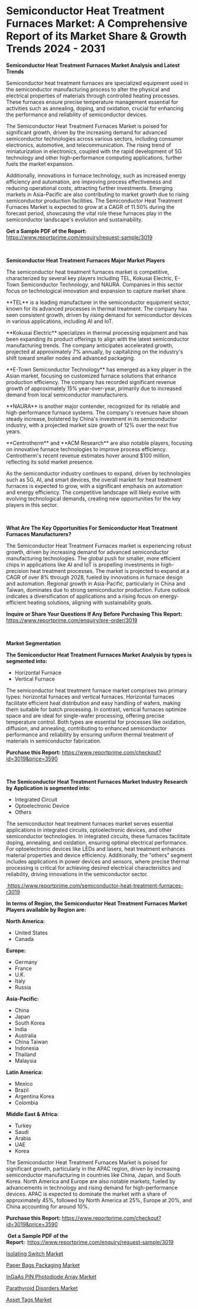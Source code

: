 <p><h1>Semiconductor Heat Treatment Furnaces Market: A Comprehensive Report of its Market Share & Growth Trends 2024 - 2031</h1></p><p><strong>Semiconductor Heat Treatment Furnaces Market Analysis and Latest Trends</strong></p>
<p><p>Semiconductor heat treatment furnaces are specialized equipment used in the semiconductor manufacturing process to alter the physical and electrical properties of materials through controlled heating processes. These furnaces ensure precise temperature management essential for activities such as annealing, doping, and oxidation, crucial for enhancing the performance and reliability of semiconductor devices.</p><p>The Semiconductor Heat Treatment Furnaces Market is poised for significant growth, driven by the increasing demand for advanced semiconductor technologies across various sectors, including consumer electronics, automotive, and telecommunication. The rising trend of miniaturization in electronics, coupled with the rapid development of 5G technology and other high-performance computing applications, further fuels the market expansion. </p><p>Additionally, innovations in furnace technology, such as increased energy efficiency and automation, are improving process effectiveness and reducing operational costs, attracting further investments. Emerging markets in Asia-Pacific are also contributing to market growth due to rising semiconductor production facilities. The Semiconductor Heat Treatment Furnaces Market is expected to grow at a CAGR of 11.50% during the forecast period, showcasing the vital role these furnaces play in the semiconductor landscape's evolution and sustainability.</p></p>
<p><strong>Get a Sample PDF of the Report:&nbsp;</strong> <a href="https://www.reportprime.com/enquiry/request-sample/3019?utm_campaign=11&utm_medium=2&utm_source=Github&utm_content=ia&utm_term=15112024&utm_id=semiconductor-heat-treatment-furnaces">https://www.reportprime.com/enquiry/request-sample/3019</a></p>
<p>&nbsp;</p>
<p><strong>Semiconductor Heat Treatment Furnaces Major Market Players</strong></p>
<p><p>The semiconductor heat treatment furnaces market is competitive, characterized by several key players including TEL, Kokusai Electric, E-Town Semiconductor Technology, and NAURA. Companies in this sector focus on technological innovation and expansion to capture market share.</p><p>**TEL** is a leading manufacturer in the semiconductor equipment sector, known for its advanced processes in thermal treatment. The company has seen consistent growth, driven by rising demand for semiconductor devices in various applications, including AI and IoT.</p><p>**Kokusai Electric** specializes in thermal processing equipment and has been expanding its product offerings to align with the latest semiconductor manufacturing trends. The company anticipates accelerated growth, projected at approximately 7% annually, by capitalizing on the industry's shift toward smaller nodes and advanced packaging.</p><p>**E-Town Semiconductor Technology** has emerged as a key player in the Asian market, focusing on customized furnace solutions that enhance production efficiency. The company has recorded significant revenue growth of approximately 15% year-over-year, primarily due to increased demand from local semiconductor manufacturers.</p><p>**NAURA** is another major contender, recognized for its reliable and high-performance furnace systems. The company's revenues have shown steady increase, bolstered by China's investment in its semiconductor industry, with a projected market size growth of 12% over the next five years.</p><p>**Centrotherm** and **ACM Research** are also notable players, focusing on innovative furnace technologies to improve process efficiency. Centrotherm's recent revenue estimates hover around $100 million, reflecting its solid market presence.</p><p>As the semiconductor industry continues to expand, driven by technologies such as 5G, AI, and smart devices, the overall market for heat treatment furnaces is expected to grow, with a significant emphasis on automation and energy efficiency. The competitive landscape will likely evolve with evolving technological demands, creating new opportunities for the key players in this sector.</p></p>
<p>&nbsp;</p>
<p><strong>What Are The Key Opportunities For Semiconductor Heat Treatment Furnaces Manufacturers?</strong></p>
<p><p>The Semiconductor Heat Treatment Furnaces market is experiencing robust growth, driven by increasing demand for advanced semiconductor manufacturing technologies. The global push for smaller, more efficient chips in applications like AI and IoT is propelling investments in high-precision heat treatment processes. The market is projected to expand at a CAGR of over 8% through 2028, fueled by innovations in furnace design and automation. Regional growth in Asia-Pacific, particularly in China and Taiwan, dominates due to strong semiconductor production. Future outlook indicates a diversification of applications and a rising focus on energy-efficient heating solutions, aligning with sustainability goals.</p></p>
<p><strong>Inquire or Share Your Questions If Any Before Purchasing This Report:</strong> <a href="https://www.reportprime.com/enquiry/pre-order/3019?utm_campaign=11&utm_medium=2&utm_source=Github&utm_content=ia&utm_term=15112024&utm_id=semiconductor-heat-treatment-furnaces">https://www.reportprime.com/enquiry/pre-order/3019</a></p>
<p>&nbsp;</p>
<p><strong>Market Segmentation</strong></p>
<p><strong>The Semiconductor Heat Treatment Furnaces Market Analysis by types is segmented into:</strong></p>
<p><ul><li>Horizontal Furnace</li><li>Vertical Furnace</li></ul></p>
<p><p>The semiconductor heat treatment furnace market comprises two primary types: horizontal furnaces and vertical furnaces. Horizontal furnaces facilitate efficient heat distribution and easy handling of wafers, making them suitable for batch processing. In contrast, vertical furnaces optimize space and are ideal for single-wafer processing, offering precise temperature control. Both types are essential for processes like oxidation, diffusion, and annealing, contributing to enhanced semiconductor performance and reliability by ensuring uniform thermal treatment of materials in semiconductor fabrication.</p></p>
<p><strong>Purchase this Report:&nbsp;</strong><a href="https://www.reportprime.com/checkout?id=3019&price=3590&utm_campaign=11&utm_medium=2&utm_source=Github&utm_content=ia&utm_term=15112024&utm_id=semiconductor-heat-treatment-furnaces">https://www.reportprime.com/checkout?id=3019&price=3590</a></p>
<p>&nbsp;</p>
<p><strong>The Semiconductor Heat Treatment Furnaces Market Industry Research by Application is segmented into:</strong></p>
<p><ul><li>Integrated Circuit</li><li>Optoelectronic Device</li><li>Others</li></ul></p>
<p><p>The semiconductor heat treatment furnaces market serves essential applications in integrated circuits, optoelectronic devices, and other semiconductor technologies. In integrated circuits, these furnaces facilitate doping, annealing, and oxidation, ensuring optimal electrical performance. For optoelectronic devices like LEDs and lasers, heat treatment enhances material properties and device efficiency. Additionally, the "others" segment includes applications in power devices and sensors, where precise thermal processing is critical for achieving desired electrical characteristics and reliability, driving innovations in the semiconductor sector.</p></p>
<p><a href="https://www.reportprime.com/semiconductor-heat-treatment-furnaces-r3019?utm_campaign=11&utm_medium=2&utm_source=Github&utm_content=ia&utm_term=15112024&utm_id=semiconductor-heat-treatment-furnaces">&nbsp;https://www.reportprime.com/semiconductor-heat-treatment-furnaces-r3019</a></p>
<p><strong>In terms of Region, the Semiconductor Heat Treatment Furnaces Market Players available by Region are:</strong></p>
<p>
    <p> <strong> North America: </strong>
        <ul>
            <li>United States</li>
            <li>Canada</li>
        </ul>
        </p> 
    <p> <strong> Europe: </strong>
        <ul>
            <li>Germany</li>
            <li>France</li>
            <li>U.K.</li>
            <li>Italy</li>
            <li>Russia</li>
        </ul>
        </p> 
    <p> <strong> Asia-Pacific: </strong>
        <ul>
            <li>China</li>
            <li>Japan</li>
            <li>South Korea</li>
            <li>India</li>
            <li>Australia</li>
            <li>China Taiwan</li>
            <li>Indonesia</li>
            <li>Thailand</li>
            <li>Malaysia</li>
        </ul>
        </p> 
    <p> <strong> Latin America: </strong>
        <ul>
            <li>Mexico</li>
            <li>Brazil</li>
            <li>Argentina Korea</li>
            <li>Colombia</li>
        </ul>
        </p> 
    <p> <strong> Middle East & Africa: </strong>
        <ul>
            <li>Turkey</li>
            <li>Saudi</li>
            <li>Arabia</li>
            <li>UAE</li>
            <li>Korea</li>
        </ul>
    </p>
    </p>
<p><p>The Semiconductor Heat Treatment Furnaces Market is poised for significant growth, particularly in the APAC region, driven by increasing semiconductor manufacturing in countries like China, Japan, and South Korea. North America and Europe are also notable markets, fueled by advancements in technology and rising demand for high-performance devices. APAC is expected to dominate the market with a share of approximately 45%, followed by North America at 25%, Europe at 20%, and China accounting for around 10%.</p></p>
<p><strong>Purchase this Report: </strong><a href="https://www.reportprime.com/checkout?id=3019&price=3590&utm_campaign=11&utm_medium=2&utm_source=Github&utm_content=ia&utm_term=15112024&utm_id=semiconductor-heat-treatment-furnaces">https://www.reportprime.com/checkout?id=3019&price=3590</a></p>
<p>&nbsp;<strong>Get a Sample PDF of the Report:&nbsp;&nbsp;</strong><a href="https://www.reportprime.com/enquiry/request-sample/3019?utm_campaign=11&utm_medium=2&utm_source=Github&utm_content=ia&utm_term=15112024&utm_id=semiconductor-heat-treatment-furnaces">https://www.reportprime.com/enquiry/request-sample/3019</a></p>
<p><strong></strong></p>
<p><p><a href="https://www.linkedin.com/pulse/isolating-switch-momentum-charting-124-cagr-path-2024-2031-lshye?utm_campaign=11&utm_medium=2&utm_source=Github&utm_content=ia&utm_term=15112024&utm_id=semiconductor-heat-treatment-furnaces">Isolating Switch Market</a></p><p><a href="https://issuu.com/reportprime-2/docs/paper-bags-packaging-market-size-20_7e57022875a9da?utm_campaign=11&utm_medium=2&utm_source=Github&utm_content=ia&utm_term=15112024&utm_id=semiconductor-heat-treatment-furnaces">Paper Bags Packaging Market</a></p><p><a href="https://github.com/ChiragRp1/Market-Research-Report-List-6/blob/main/ingaas-pin-photodiode-array-market.md?utm_campaign=11&utm_medium=2&utm_source=Github&utm_content=ia&utm_term=15112024&utm_id=semiconductor-heat-treatment-furnaces">InGaAs PIN Photodiode Array Market</a></p><p><a href="https://issuu.com/reportprime-2/docs/parathyroid-disorders-market-size-2_5c2d136bb2b612?utm_campaign=11&utm_medium=2&utm_source=Github&utm_content=ia&utm_term=15112024&utm_id=semiconductor-heat-treatment-furnaces">Parathyroid Disorders Market</a></p><p><a href="https://www.linkedin.com/pulse/evolution-asset-tags-market-key-shifts-from-2024-2031-zymolyase-xp2oc?utm_campaign=11&utm_medium=2&utm_source=Github&utm_content=ia&utm_term=15112024&utm_id=semiconductor-heat-treatment-furnaces">Asset Tags Market</a></p></p>
